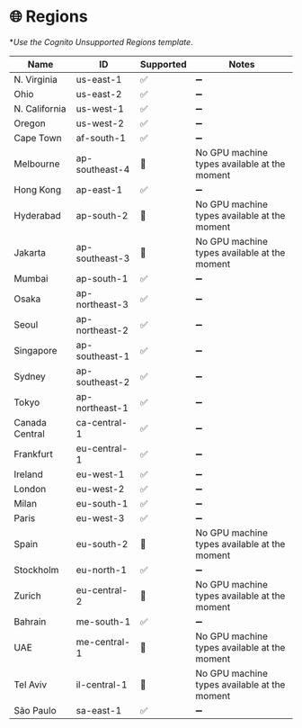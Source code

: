 # 🌐 Regions

**Use the Cognito Unsupported Regions template*.

| Name | ID | Supported | Notes |
| --- | --- | --- | --- |
| N. Virginia | us-east-1 | ✅ | ➖ |
| Ohio | us-east-2 | ✅ | ➖ |
| N. California | us-west-1 | ✅ | ➖ |
| Oregon | us-west-2 | ✅ | ➖ |
| Cape Town | af-south-1 | ✅ | ➖ |
| Melbourne | ap-southeast-4 | 🔴 | No GPU machine types available at the moment |
| Hong Kong | ap-east-1 | ✅ | ➖ |
| Hyderabad | ap-south-2 | 🔴 | No GPU machine types available at the moment |
| Jakarta | ap-southeast-3 | 🔴 | No GPU machine types available at the moment |
| Mumbai | ap-south-1 | ✅ | ➖ |
| Osaka | ap-northeast-3 | ✅ | ➖ |
| Seoul | ap-northeast-2 | ✅ | ➖ |
| Singapore | ap-southeast-1 | ✅ | ➖ |
| Sydney | ap-southeast-2 | ✅ | ➖ |
| Tokyo | ap-northeast-1 | ✅ | ➖ |
| Canada Central | ca-central-1 | ✅ | ➖ |
| Frankfurt | eu-central-1 | ✅ | ➖ |
| Ireland | eu-west-1 | ✅ | ➖ |
| London | eu-west-2 | ✅ | ➖ |
| Milan | eu-south-1 | ✅ | ➖ |
| Paris | eu-west-3 | ✅ | ➖ |
| Spain | eu-south-2 | 🔴 | No GPU machine types available at the moment |
| Stockholm | eu-north-1 | ✅ | ➖ |
| Zurich | eu-central-2 | 🔴 | No GPU machine types available at the moment |
| Bahrain | me-south-1 | ✅ | ➖ |
| UAE | me-central-1 | 🔴 | No GPU machine types available at the moment |
| Tel Aviv | il-central-1 | 🔴 | No GPU machine types available at the moment |
| São Paulo | sa-east-1 | ✅ | ➖ |
